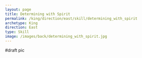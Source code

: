 ```yaml
---
layout: page
title: Determining with Spirit
permalink: /king/direction/east/skill/determining_with_spirit
archetype: King
direction: East
type: Skill
image: /images/back/determining_with_spirit.jpg
---
```

#draft pic
